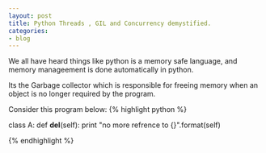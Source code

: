 ```yaml
---
layout: post
title: Python Threads , GIL and Concurrency demystified.
categories:
- blog
---
```

We all have heard things like python is a memory safe language, and memory manageement is done automatically in python.

Its the Garbage collector which is responsible for freeing memory when an object is no longer required by the program.

Consider this program below:
{% highlight python %}

class A:
    def __del__(self):
        print "no more refrence to {}".format(self)

{% endhighlight %}
